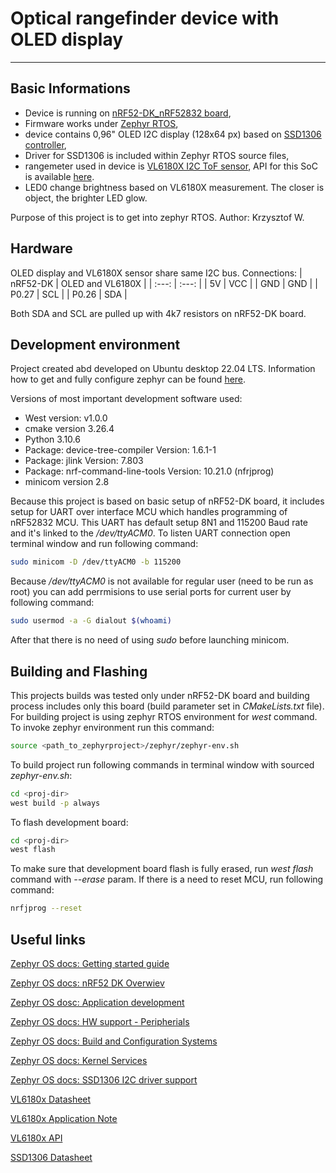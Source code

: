 # Optical rangefinder device with OLED display
___
## Basic Informations
- Device is running on [nRF52-DK_nRF52832 board](https://www.nordicsemi.com/Products/Development-hardware/nrf52-dk),
- Firmware works under [Zephyr RTOS](https://zephyrproject.org/),
- device contains 0,96" OLED I2C display (128x64 px) based on [SSD1306 controller](https://cdn-shop.adafruit.com/datasheets/SSD1306.pdf),
- Driver for SSD1306 is included within Zephyr RTOS source files,
- rangemeter used in device is [VL6180X I2C ToF sensor](https://www.st.com/resource/en/datasheet/vl6180x.pdf), API for this SoC is available [here](https://www.st.com/en/embedded-software/stsw-img003.html#get-software).
- LED0 change brightness based on VL6180X measurement. The closer is object, the brighter LED glow.

Purpose of this project is to get into zephyr RTOS.
Author: Krzysztof W.

## Hardware
OLED display and VL6180X sensor share same I2C bus. Connections:
| nRF52-DK | OLED and VL6180X |
| :---: | :---: |
| 5V | VCC |
| GND | GND |
| P0.27 | SCL |
| P0.26 | SDA |

Both SDA and SCL are pulled up with 4k7 resistors on nRF52-DK board.

## Development environment
Project created abd developed on Ubuntu desktop 22.04 LTS.
Information how to get and fully configure zephyr can be found [here](https://docs.zephyrproject.org/latest/develop/getting_started/index.html).

Versions of most important development software used:
- West version: v1.0.0
- cmake version 3.26.4
- Python 3.10.6
- Package: device-tree-compiler Version: 1.6.1-1
- Package: jlink Version: 7.803
- Package: nrf-command-line-tools Version: 10.21.0 (nfrjprog)
- minicom version 2.8

Because this project is based on basic setup of nRF52-DK board, it includes setup for UART over interface MCU which handles programming of nRF52832 MCU. This UART has default setup 8N1 and 115200 Baud rate and it's linked to the _/dev/ttyACM0_.
To listen UART connection open terminal window and run following command:
```sh
sudo minicom -D /dev/ttyACM0 -b 115200
```
Because _/dev/ttyACM0_ is not available for regular user (need to be run as root) you can add perrmisions to use serial ports for current user by following command:
```sh
sudo usermod -a -G dialout $(whoami)
```
After that there is no need of using _sudo_ before launching minicom.

## Building and Flashing
This projects builds was tested only under nRF52-DK board and building process includes only this board (build parameter set in _CMakeLists.txt_ file).
For building project is using zephyr RTOS environment for _west_ command. To invoke zephyr environment run this command:
```sh
source <path_to_zephyrproject>/zephyr/zephyr-env.sh
```
To build project run following commands in terminal window with sourced *zephyr-env.sh*:
```sh
cd <proj-dir>
west build -p always
```
To flash development board:
```sh
cd <proj-dir>
west flash
```
To make sure that development board flash is fully erased, run _west flash_ command with _--erase_ param.
If there is a need to reset MCU, run following command:
```sh
nrfjprog --reset
```

## Useful links
[Zephyr OS docs: Getting started guide](https://docs.zephyrproject.org/latest/develop/getting_started/index.html)

[Zephyr OS docs: nRF52 DK Overwiev](https://docs.zephyrproject.org/latest/boards/arm/nrf52dk_nrf52832/doc/index.html)

[Zephyr OS dosc: Application development](https://docs.zephyrproject.org/latest/develop/application/index.html)

[Zephyr OS docs: HW support - Peripherials](https://docs.zephyrproject.org/latest/hardware/peripherals/index.html)

[Zephyr OS docs: Build and Configuration Systems](https://docs.zephyrproject.org/latest/build/index.html)

[Zephyr OS docs: Kernel Services](https://docs.zephyrproject.org/latest/kernel/services/index.html)

[Zephyr OS docs: SSD1306 I2C driver support](https://docs.zephyrproject.org/latest/build/dts/api/bindings/display/solomon%2Cssd1306fb-i2c.html#dtbinding-solomon-ssd1306fb-i2c)

[VL6180x Datasheet](https://www.st.com/resource/en/datasheet/vl6180x.pdf)

[VL6180x Application Note](https://www.st.com/resource/en/application_note/an4545-vl6180x-basic-ranging-application-note-stmicroelectronics.pdf)

[VL6180x API](https://www.st.com/en/embedded-software/stsw-img003)

[SSD1306 Datasheet](https://cdn-shop.adafruit.com/datasheets/SSD1306.pdf)

